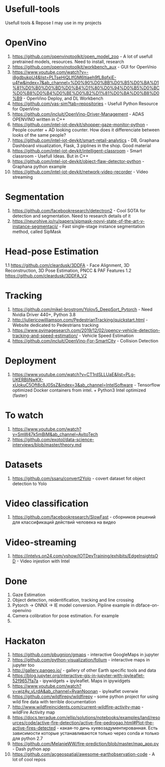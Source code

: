 # Usefull-tools
Usefull tools &amp; Repose I may use in my projects

# OpenVino
1. https://github.com/openvinotoolkit/open_model_zoo - A lot of usefull pretrained models, resources. Need to install, research
2. https://github.com/openvinotoolkit/workbench_aux - GUI for OpenVnio
3. https://www.youtube.com/watch?v=-i8gdbukpU4&list=PLTseHiQLIfGM6ltiaeh9fL8qfxiE-u4fw&index=7&ab_channel=%D0%90%D0%BB%D0%B5%D0%BA%D1%81%D0%B0%D0%BD%D0%B4%D1%80%D0%94%D0%B5%D0%BC%D0%B8%D0%B4%D0%BE%D0%B2%D1%81%D0%BA%D0%B8%D0%B9 - OpenVino Deploy, and DL Workbench
4. https://github.com/yas-sim?tab=repositories - Usefull Python Resource for OpenVino
5. https://github.com/incluit/OpenVino-Driver-Management - ADAS OPENVINO written in C++
6. https://github.com/intel-iot-devkit/shopper-gaze-monitor-python - People counter + AD looking counter. How does it differenciate between looks of the same people?
7. https://github.com/intel-iot-devkit/smart-retail-analytics - DB, Graphana Dashboard visualization, Flask, 3 piplines in the shop. Good material
8. https://github.com/intel-iot-devkit/intelligent-classroom - Smart classroom - Usefull Ideas. But in C++
9. https://github.com/intel-iot-devkit/object-flaw-detector-python - Graphana python example 
10. https://github.com/intel-iot-devkit/network-video-recorder - Video streaming

# Segmentation
1. https://github.com/facebookresearch/detectron2 - Cool SOTA for detection and segmentation. Need to research details of it
2. https://neurohive.io/ru/papers/sipmask-novyj-state-of-the-art-v-instance-segmentacii/ - Fast single-stage instance segmentation method, called SipMask


# Head-pose Estimation
1.1 https://github.com/cleardusk/3DDFA - Face Alignment, 3D Reconstruction,  3D Pose Estimation, PNCC & PAF Features
1.2 https://github.com/cleardusk/3DDFA_V2


# Tracking 
1. https://github.com/mikel-brostrom/Yolov5_DeepSort_Pytorch - Need Nvidia Driver 440+, Python 3.8
2. http://juliericowilliamson.com/PedestrianTracking/quickstart.html - Website dedicated to Pedestrians tracking
3. https://www.pyimagesearch.com/2019/12/02/opencv-vehicle-detection-tracking-and-speed-estimation/ - Vehicle Speed Estimation
4. https://github.com/incluit/OpenVino-For-SmartCity - Collision Detection

# Deployment
1. https://www.youtube.com/watch?v=CT1rdSLLUaE&list=PLg-UKERBljNwKX-xUokuC5Oft8c8J0SsZ&index=3&ab_channel=IntelSoftware - Tensorflow optimized Docker containers from intel. + Python3 Intel optimized (faster)

# To watch 
1. https://www.youtube.com/watch?v=SmW47k5mBiM&ab_channel=AvitoTech
2. https://github.com/exotol/data-science-interviews/blob/master/theory.md


# Datasets
1. https://github.com/ssaru/convert2Yolo - covert dataset fot object detection to Yolo

# Video classification
1. https://github.com/facebookresearch/SlowFast - сборников решений для классификаций действий человека на видео

# Video-streaming
1. https://intelvs.on24.com/vshow/IOTDevTraining/exhibits/EdgeInsightsOD - Video injestion with Intel

# Done
1. Gaze Estimation
2. Object detection, reidentification, tracking and line crossing
3. Pytorch -> ONNX -> IE model conversion. Pipline example in dbface-on-openvino
4. Camera colibration for pose estimation. For example
5. 



# Hackaton
1. https://github.com/pbugnion/gmaps - interactive GoogleMaps in jupyter
2. https://github.com/python-visualization/folium - interactive maps in jupyter too
3. http://gallery.pangeo.io/ - gallery of other Earth specific tools and data
4. https://blog.jupyter.org/interactive-gis-in-jupyter-with-ipyleaflet-52f9657fa7a - ipywidgets + ipyleaflet. Maps in ipywidgets
5. https://www.youtube.com/watch?v=wjzAy_yLrdA&ab_channel=RyanNoonan - ipyleaflet overwie
6. https://github.com/wildfirepy/wildfirepy - some python project for using wild fire data with terrible documentation
7. http://www.wildfireincidents.com/current-wildfire-activity-map - wildFire Activity map
8. https://docs.terradue.com/ellip/solutions/notebooks/examples/land/resources/code/active-fire-detection/active-fire-pedrogao.html#Plot-the-active-fires-detected - какая-то дичь хуевозадументированная. Есть зависимости которые устанавливаются только через conda и только для python 2.7
9. https://github.com/MelanieWW/fire-prediction/blob/master/map_app.py - Dash python app
10. https://github.com/acgeospatial/awesome-earthobservation-code - A lot of cool repos

